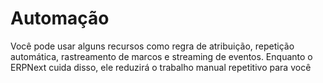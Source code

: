 # Automação


Você pode usar alguns recursos como regra de atribuição, repetição automática, rastreamento de marcos e streaming de eventos. Enquanto o ERPNext cuida disso, ele reduzirá o trabalho manual repetitivo para você
